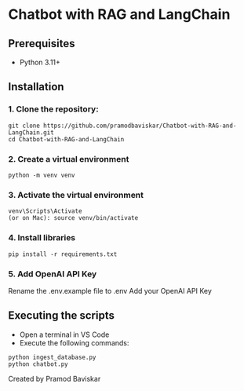 # Chatbot with RAG and LangChain

## Prerequisites
- Python 3.11+

## Installation

### 1. Clone the repository:
```
git clone https://github.com/pramodbaviskar/Chatbot-with-RAG-and-LangChain.git
cd Chatbot-with-RAG-and-LangChain
```

### 2. Create a virtual environment
```
python -m venv venv
```

### 3. Activate the virtual environment
```
venv\Scripts\Activate
(or on Mac): source venv/bin/activate
```

### 4. Install libraries
```
pip install -r requirements.txt
```

### 5. Add OpenAI API Key
Rename the .env.example file to .env
Add your OpenAI API Key

## Executing the scripts
- Open a terminal in VS Code
- Execute the following commands:
```
python ingest_database.py
python chatbot.py
```

Created by Pramod Baviskar